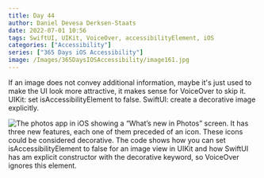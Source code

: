 ```yaml
---
title: Day 44
author: Daniel Devesa Derksen-Staats
date: 2022-07-01 10:56
tags: SwiftUI, UIKit, VoiceOver, accessibilityElement, iOS
categories: ["Accessibility"]
series: ["365 Days iOS Accessibility"]
image: /Images/365DaysIOSAccessibility/image161.jpg
---
```


If an image does not convey additional information, maybe it's just used to make the UI look more attractive, it makes sense for VoiceOver to skip it. UIKit: set isAccessibilityElement to false. SwiftUI: create a decorative image explicitly.

![The photos app in iOS showing a “What’s new in Photos” screen. It has three new features, each one of them preceded of an icon. These icons could be considered decorative. The code shows how you can set isAccessibilityElement to false for an image view in UIKit and how SwiftUI has am explicit constructor with the decorative keyword, so VoiceOver ignores this element.](/Images/365DaysIOSAccessibility/image161.jpg)

